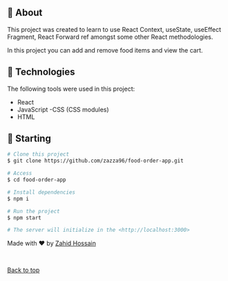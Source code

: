 ## :dart: About

This project was created to learn to use React Context, useState, useEffect Fragment, React Forward ref amongst some other React methodologies.

In this project you can add and remove food items and view the cart.

## :rocket: Technologies

The following tools were used in this project:

- React
- JavaScript
  -CSS (CSS modules)
- HTML

## :checkered_flag: Starting

```bash
# Clone this project
$ git clone https://github.com/zazza96/food-order-app.git

# Access
$ cd food-order-app

# Install dependencies
$ npm i

# Run the project
$ npm start

# The server will initialize in the <http://localhost:3000>
```

Made with :heart: by <a href="https://github.com/zazza96" target="_blank">Zahid Hossain</a>

&#xa0;

<a href="#top">Back to top</a>
